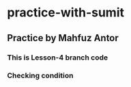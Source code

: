 # practice-with-sumit

## Practice by Mahfuz Antor

### This is Lesson-4 branch code

### Checking condition
